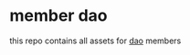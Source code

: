 # member dao

this repo contains all assets for [dao](https://nouns.build/dao/base/0xFBfe187b444798214Dd4BbfAdE369F8DC3864C6a) members
